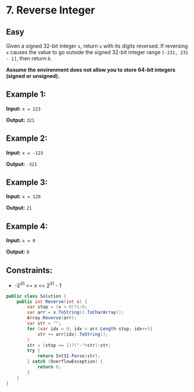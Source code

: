 # 7. Reverse Integer

## Easy

Given a signed 32-bit integer `x`, return `x` with its digits reversed. If reversing `x` causes the value to go outside the signed 32-bit integer range `[-231, 231 - 1]`, then return `0`.

**Assume the environment does not allow you to store 64-bit integers (signed or unsigned).**

 



## Example 1:

**Input:** `x = 123`

**Output:** `321`


## Example 2:

**Input:** `x = -123`

**Output:** `-321`


## Example 3:

**Input:** `x = 120`

**Output:** `21`


## Example 4:

**Input:** `x = 0`

**Output:** `0`
 

## Constraints:

- -2<sup>31</sup> <= x <= 2<sup>31</sup> - 1

``` c#
public class Solution {
    public int Reverse(int x) {
        var stop = (x < 0)?1:0;
        var arr = x.ToString().ToCharArray();
        Array.Reverse(arr);
        var str = "";
        for (var idx = 0; idx < arr.Length-stop; idx++){
            str += arr[idx].ToString();
        }
        str = (stop == 1)?("-"+str):str;
        try {
            return Int32.Parse(str);
        } catch (OverflowException) {
            return 0;
        }
    }
}
```